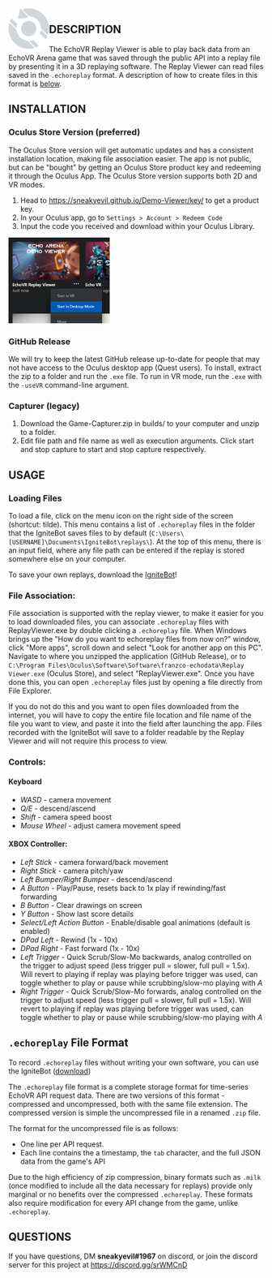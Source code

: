 
<img alt="Replay Viewer Logo" width="80px" src="Demo Viewer/Assets/Images/replaylogo.png" align="left" />

## DESCRIPTION
The EchoVR Replay Viewer is able to play back data from an EchoVR Arena game that was saved through the public API into a replay file by presenting it in a 3D replaying software. The Replay Viewer can read files saved in the `.echoreplay` format. A description of how to create files in this format is [below](##-echoreplay-File-Format).

## INSTALLATION

### Oculus Store Version (preferred)

The Oculus Store version will get automatic updates and has a consistent installation location, making file association easier. The app is not public, but can be "bought" by getting an Oculus Store product key and redeeming it through the Oculus App. The Oculus Store version supports both 2D and VR modes.
 1. Head to https://sneakyevil.github.io/Demo-Viewer/key/ to get a product key.
 2. In your Oculus app, go to `Settings > Account > Redeem Code`
 3. Input the code you received and download within your Oculus Library.

<img alt="How to launch in 2D mode Oculus Store" width="200px" src="Demo Viewer/Assets/Images/OculusStore2D.png" />
 
### GitHub Release

We will try to keep the latest GitHub release up-to-date for people that may not have access to the Oculus desktop app (Quest users). To install, extract the zip to a folder and run the `.exe` file. To run in VR mode, run the `.exe` with the `-useVR` command-line argument.

### Capturer (legacy)

 1. Download the Game-Capturer.zip in builds/ to your computer and unzip to a folder.
 2. Edit file path and file name as well as execution arguments. Click start and stop capture to start and stop capture respectively.

## USAGE

### Loading Files

To load a file, click on the menu icon on the right side of the screen (shortcut: tilde). This menu contains a list of `.echoreplay` files in the folder that the IgniteBot saves files to by default (`C:\Users\[USERNAME]\Documents\IgniteBot\replays\`). At the top of this menu, there is an input field, where any file path can be entered if the replay is stored somewhere else on your computer.

To save your own replays, download the [IgniteBot](https://www.ignitevr.gg/ignitebot)!

### File Association:

File association is supported with the replay viewer, to make it easier for you to load downloaded files, you can associate `.echoreplay` files with ReplayViewer.exe by double clicking a `.echoreplay` file. When Windows brings up the "How do you want to echoreplay files from now on?" window, click "More apps", scroll down and select "Look for another app on this PC". Navigate to where you unzipped the application (GitHub Release), or to `C:\Program Files\Oculus\Software\Software\franzco-echodata\Replay Viewer.exe` (Oculus Store), and select "ReplayViewer.exe". Once you have done this, you can open `.echoreplay` files just by opening a file directly from File Explorer.

If you do not do this and you want to open files downloaded from the internet, you will have to copy the entire file location and file name of the file you want to view, and paste it into the field after launching the app. Files recorded with the IgniteBot will save to a folder readable by the Replay Viewer and will not require this process to view.

### Controls:

#### Keyboard
* *WASD* - camera movement
* *Q/E* - descend/ascend
* *Shift* - camera speed boost
* *Mouse Wheel* - adjust camera movement speed 


#### XBOX Controller:
* *Left Stick* - camera forward/back movement
* *Right Stick* - camera pitch/yaw
* *Left Bumper/Right Bumper* - descend/ascend
* *A Button* - Play/Pause, resets back to 1x play if rewinding/fast forwarding
* *B Button* - Clear drawings on screen
* *Y Button* - Show last score details
* *Select/Left Action Button* - Enable/disable goal animations (default is enabled)
* *DPad Left* - Rewind (1x - 10x)
* *DPad Right* - Fast forward (1x - 10x)
* *Left Trigger* - Quick Scrub/Slow-Mo backwards, analog controlled on the trigger to adjust speed (less trigger pull = slower, full pull = 1.5x). Will revert to playing if replay was playing before trigger was used, can toggle whether to play or pause while scrubbing/slow-mo playing with *A*
* *Right Trigger* - Quick Scrub/Slow-Mo forwards, analog controlled on the trigger to adjust speed (less trigger pull = slower, full pull = 1.5x). Will revert to playing if replay was playing before trigger was used, can toggle whether to play or pause while scrubbing/slow-mo playing with *A*

## `.echoreplay` File Format

To record `.echoreplay` files without writing your own software, you can use the IgniteBot ([download](https://www.ignitevr.gg/ignitebot))

The `.echoreplay` file format is a complete storage format for time-series EchoVR API request data. There are two versions of this format - compressed and uncompressed, both with the same file extension. The compressed version is simple the uncompressed file in a renamed `.zip` file.

The format for the uncompressed file is as follows:
* One line per API request.
* Each line contains the a timestamp, the `tab` character, and the full JSON data from the game's API

Due to the high efficiency of zip compression, binary formats such as `.milk` (once modified to include all the data necessary for replays) provide only marginal or no benefits over the compressed `.echoreplay`. These formats also require modification for every API change from the game, unlike `.echoreplay`.


## QUESTIONS

If you have questions, DM **sneakyevil#1967** on discord, or join the discord server for this project at https://discord.gg/srWMCnD
 

